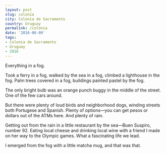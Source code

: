 ```yaml
---
layout: post
slug: colonia
city: Colonia de Sacramento
country: Uruguay
permalink: /colonia
date: '2016-08-09'
tags:
- Colonia de Sacramento
- Uruguay
- 2016
---
```


Everything in a fog.

Took a ferry in a fog, walked by the sea in a fog, climbed a lighthouse in the fog. Palm trees covered in a fog, buildings painted pastel by the fog. 

The only bright bulb was an orange punch buggy in the middle of the street. One of the few cars around.

But there were plenty of loud birds and neighborhood dogs, winding streets both Portugese and Spanish. Plenty of options&mdash;you can get pesos or dollars out of the ATMs here. And plenty of rain.

Getting out from the rain in a little restaurant by the sea&mdash;Buen Suspiro, number 92. Eating local cheese and drinking local wine with a friend I made on her way to the Olympic games. What a fascinating life we lead.

I emerged from the fog with a little matcha mug, and that was that.